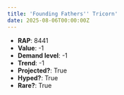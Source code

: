 ```yaml
---
title: 'Founding Fathers'' Tricorn'
date: 2025-08-06T00:00:00Z
---
```

- **RAP**: 8441
- **Value**: -1
- **Demand level**: -1
- **Trend**: -1
- **Projected?**: True
- **Hyped?**: True
- **Rare?**: True
